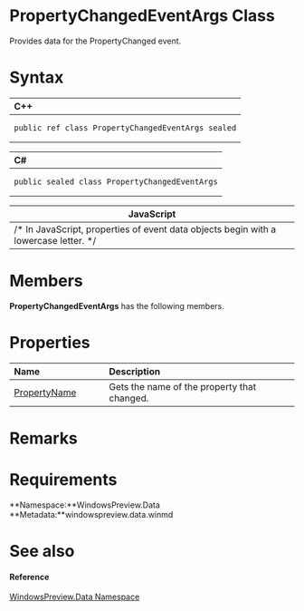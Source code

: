 PropertyChangedEventArgs Class  
==============================  

Provides data for the PropertyChanged event. <span id="syntaxSection"></span>

Syntax  
======  

<table>
<colgroup>
<col width="100%" />
</colgroup>
<thead>
<tr class="header">
<th align="left">C++</th>
</tr>
</thead>
<tbody>
<tr class="odd">
<td align="left"><pre><code>public ref class PropertyChangedEventArgs sealed</code></pre></td>
</tr>
</tbody>
</table>

<table>
<colgroup>
<col width="100%" />
</colgroup>
<thead>
<tr class="header">
<th align="left">C#</th>
</tr>
</thead>
<tbody>
<tr class="odd">
<td align="left"><pre><code>public sealed class PropertyChangedEventArgs</code></pre></td>
</tr>
</tbody>
</table>

| JavaScript                                                                             |
|----------------------------------------------------------------------------------------|
| /\* In JavaScript, properties of event data objects begin with a lowercase letter. \*/ |

<span id="classMembersSection"></span>

Members  
=======  

**PropertyChangedEventArgs** has the following members.  

<span id="publicpropertiesSection"></span>

Properties  
==========  

<table>
<colgroup>
<col width="30%" />
<col width="60%" />
</colgroup>
<thead>
<tr class="header">
<th align="left">Name</th>
<th align="left">Description</th>
</tr>
</thead>
<tbody>
<tr class="odd">
<td align="left"><a href="PropertyChangedEventArgs/Properties/PropertyName_Property.md">PropertyName</a></td>
<td align="left">Gets the name of the property that changed.</td>
</tr>
</tbody>
</table>

<span id="remarks"></span>

Remarks  
=======  

<span id="requirements"></span>

Requirements  
============  

**Namespace:**WindowsPreview.Data  
**Metadata:**windowspreview.data.winmd  

<span id="ID4E1"></span>

See also  
========  

<span id="ID4E3"></span>
#### Reference  

[WindowsPreview.Data Namespace](../Data.md)  



<!--Please do not edit the data in the comment block below.-->
<!--
TOCTitle : PropertyChangedEventArgs Class
RLTitle : PropertyChangedEventArgs Class
KeywordK : PropertyChangedEventArgs class, about
HelpPriority : 2
TopicType : apiref
KeywordF : WindowsPreview.Data.PropertyChangedEventArgs
KeywordF : PropertyChangedEventArgs
KeywordF : WindowsPreview.Data.PropertyChangedEventArgs
KeywordA : T:WindowsPreview.Data.PropertyChangedEventArgs
AssetID : T:WindowsPreview.Data.PropertyChangedEventArgs
Locale : en-us
CommunityContent : 1
APIType : Managed
APILocation : windowspreview.data.winmd
APIName : WindowsPreview.Data.PropertyChangedEventArgs
TargetOS : Windows
TopicType : kbSyntax
DevLang : VB
DevLang : CSharp
DevLang : JavaScript
DevLang : C++
DocSet : K4Wv2
ProjType : K4Wv2Proj
Technology : Kinect for Windows
Product : Kinect for Windows SDK v2
productversion : 20
-->

